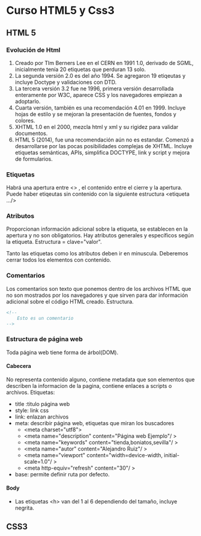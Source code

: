 # Curso HTML5 y Css3 
## HTML 5
### Evolución de Html
1. Creado por TIm Berners  Lee en el CERN en 1991 1.0, derivado de SGML, inicialmente tenía 20 etiquetas que perduran 13 solo. 
1. La segunda versión 2.0 es del año 1994. Se agregaron 19 etiqeutas  y incluye Doctype y validaciones con DTD.
1. La tercera versión 3.2 fue ne 1996, primera versión desarrollada enteramente por W3C, aparece CSS y los navegadores empiezan a adoptarlo. 
1. Cuarta versión, también es una recomendación 4.01 en 1999. Incluye hojas de estilo y se mejoran la presentación de fuentes, fondos y colores. 
1. XHTML 1.0 en el 2000, mezcla html y xml y su rigidez para validar documentos. 
1. HTML 5 (2014), fue una recomendación aún no es estandar. Comenzó a desarrollarse por las pocas posibilidades complejas de XHTML. Incluye etiquetas semánticas, APIs, simplifica DOCTYPE, link y script y mejora de formularios. 

### Etiquetas 
Habrá una apertura entre <> , el contenido entre el cierre y la apertura. Puede haber etiqeutas sin contenido con la siguiente estructura <etiqueta .../&gt;

### Atributos 
Proporcionan información adicional sobre la etiqueta, se establecen en la apertura y no son obligatorios. Hay atributos generales y específicos según la etiqueta. Estructura = clave="valor".

Tanto las etiquetas como los atributos deben ir en minuscula.
Deberemos cerrar todos los elementos con contenido.         

### Comentarios
Los comentarios son texto que ponemos dentro de los archivos HTML que no son mostrados por los navegadores y que sirven para dar información adicional sobre el código HTML creado. Estructura. 
```html
<!--
    Esto es un comentario 
-->

```

### Estructura de página web 
Toda página web tiene forma de árbol(DOM). 

#### Cabecera 
No representa contenido alguno, contiene metadata que son elementos que describen la informacion de la pagina, contiene enlaces a scripts o archivos. Etiquetas:
- title :titulo página web
- style: link css
- link: enlazan archivos
- meta: describir página web, etiquetas que miran los buscadores 
    - <meta charset="utf8"&gt;
    - <meta name="description" content="Página web Ejemplo"/ &gt;
    - <meta name="keywords" content="tienda,boniatos,sevilla"/ &gt;
    - <meta name="autor" content="Alejandro Ruiz"/ >
    - <meta name="viewport" content="width=device-width, initial-scale=1.0"/ >
    - <meta http-equiv="refresh" content="30"/ >
- base: permite definir ruta por defecto. 

####  Body
- Las etiquetas &lt;h&gt; van del 1 al 6 dependiendo del tamaño, incluye negrita.


## CSS3